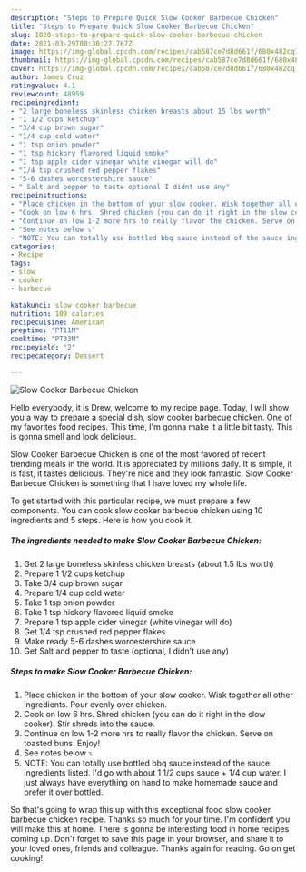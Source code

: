 ```yaml
---
description: "Steps to Prepare Quick Slow Cooker Barbecue Chicken"
title: "Steps to Prepare Quick Slow Cooker Barbecue Chicken"
slug: 1020-steps-to-prepare-quick-slow-cooker-barbecue-chicken
date: 2021-03-29T08:30:27.767Z
image: https://img-global.cpcdn.com/recipes/cab587ce7d8d661f/680x482cq70/slow-cooker-barbecue-chicken-recipe-main-photo.jpg
thumbnail: https://img-global.cpcdn.com/recipes/cab587ce7d8d661f/680x482cq70/slow-cooker-barbecue-chicken-recipe-main-photo.jpg
cover: https://img-global.cpcdn.com/recipes/cab587ce7d8d661f/680x482cq70/slow-cooker-barbecue-chicken-recipe-main-photo.jpg
author: James Cruz
ratingvalue: 4.1
reviewcount: 48959
recipeingredient:
- "2 large boneless skinless chicken breasts about 15 lbs worth"
- "1 1/2 cups ketchup"
- "3/4 cup brown sugar"
- "1/4 cup cold water"
- "1 tsp onion powder"
- "1 tsp hickory flavored liquid smoke"
- "1 tsp apple cider vinegar white vinegar will do"
- "1/4 tsp crushed red pepper flakes"
- "5-6 dashes worcestershire sauce"
- " Salt and pepper to taste optional I didnt use any"
recipeinstructions:
- "Place chicken in the bottom of your slow cooker. Wisk together all other ingredients. Pour evenly over chicken."
- "Cook on low 6 hrs. Shred chicken (you can do it right in the slow cooker). Stir shreds into the sauce."
- "Continue on low 1-2 more hrs to really flavor the chicken. Serve on toasted buns. Enjoy!"
- "See notes below ⤵"
- "NOTE: You can totally use bottled bbq sauce instead of the sauce ingredients listed. I&#39;d go with about 1 1/2 cups sauce + 1/4 cup water. I just always have everything on hand to make homemade sauce and prefer it over bottled."
categories:
- Recipe
tags:
- slow
- cooker
- barbecue

katakunci: slow cooker barbecue 
nutrition: 109 calories
recipecuisine: American
preptime: "PT11M"
cooktime: "PT33M"
recipeyield: "2"
recipecategory: Dessert

---
```



![Slow Cooker Barbecue Chicken](https://img-global.cpcdn.com/recipes/cab587ce7d8d661f/680x482cq70/slow-cooker-barbecue-chicken-recipe-main-photo.jpg)

Hello everybody, it is Drew, welcome to my recipe page. Today, I will show you a way to prepare a special dish, slow cooker barbecue chicken. One of my favorites food recipes. This time, I'm gonna make it a little bit tasty. This is gonna smell and look delicious.

Slow Cooker Barbecue Chicken is one of the most favored of recent trending meals in the world. It is appreciated by millions daily. It is simple, it is fast, it tastes delicious. They're nice and they look fantastic. Slow Cooker Barbecue Chicken is something that I have loved my whole life.




To get started with this particular recipe, we must prepare a few components. You can cook slow cooker barbecue chicken using 10 ingredients and 5 steps. Here is how you cook it.

<!--inarticleads1-->

##### The ingredients needed to make Slow Cooker Barbecue Chicken:

1. Get 2 large boneless skinless chicken breasts (about 1.5 lbs worth)
1. Prepare 1 1/2 cups ketchup
1. Take 3/4 cup brown sugar
1. Prepare 1/4 cup cold water
1. Take 1 tsp onion powder
1. Take 1 tsp hickory flavored liquid smoke
1. Prepare 1 tsp apple cider vinegar (white vinegar will do)
1. Get 1/4 tsp crushed red pepper flakes
1. Make ready 5-6 dashes worcestershire sauce
1. Get  Salt and pepper to taste (optional, I didn&#39;t use any)




<!--inarticleads2-->

##### Steps to make Slow Cooker Barbecue Chicken:

1. Place chicken in the bottom of your slow cooker. Wisk together all other ingredients. Pour evenly over chicken.
1. Cook on low 6 hrs. Shred chicken (you can do it right in the slow cooker). Stir shreds into the sauce.
1. Continue on low 1-2 more hrs to really flavor the chicken. Serve on toasted buns. Enjoy!
1. See notes below ⤵
1. NOTE: You can totally use bottled bbq sauce instead of the sauce ingredients listed. I&#39;d go with about 1 1/2 cups sauce + 1/4 cup water. I just always have everything on hand to make homemade sauce and prefer it over bottled.




So that's going to wrap this up with this exceptional food slow cooker barbecue chicken recipe. Thanks so much for your time. I'm confident you will make this at home. There is gonna be interesting food in home recipes coming up. Don't forget to save this page in your browser, and share it to your loved ones, friends and colleague. Thanks again for reading. Go on get cooking!
